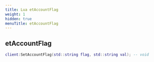 ```yaml
---
title: Lua etAccountFlag
weight: 1
hidden: true
menuTitle: etAccountFlag
---
```

## etAccountFlag
```lua
client:SetAccountFlag(std::string flag, std::string val); -- void
```
